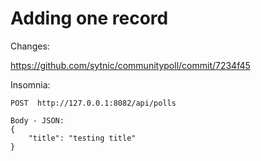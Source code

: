 # Adding one record

Changes:

https://github.com/sytnic/communitypoll/commit/7234f45

Insomnia:

    POST  http://127.0.0.1:8082/api/polls

    Body - JSON:
    {
	    "title": "testing title"
    }  
